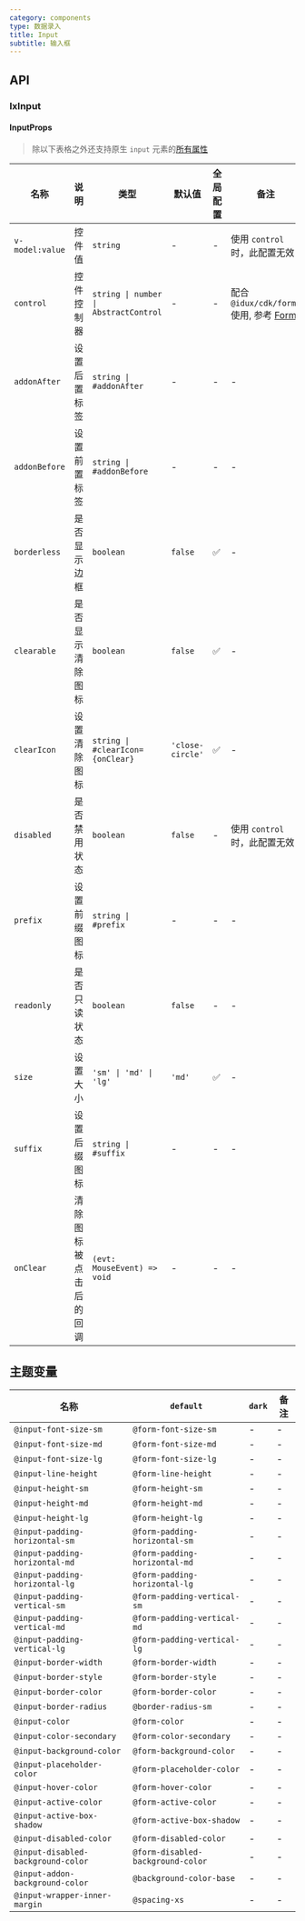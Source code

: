 ```yaml
---
category: components
type: 数据录入
title: Input
subtitle: 输入框
---
```


## API

### IxInput

#### InputProps

> 除以下表格之外还支持原生 `input` 元素的[所有属性](https://developer.mozilla.org/zh-CN/docs/Web/HTML/Element/input)

| 名称 | 说明 | 类型  | 默认值 | 全局配置 | 备注 |
| --- | --- | --- | --- | --- | --- |
| `v-model:value` | 控件值 | `string` | - | - | 使用 `control` 时，此配置无效 |
| `control` | 控件控制器 | `string \| number \| AbstractControl` | - | - | 配合 `@idux/cdk/forms` 使用, 参考 [Form](/components/form/zh) |
| `addonAfter` | 设置后置标签 | `string \| #addonAfter` | - | - | - |
| `addonBefore` | 设置前置标签 | `string \| #addonBefore` | - | - | - |
| `borderless` | 是否显示边框 | `boolean` | `false` | ✅ | - |
| `clearable` | 是否显示清除图标 | `boolean` | `false` | ✅ | - |
| `clearIcon` | 设置清除图标 | `string \| #clearIcon={onClear}` | `'close-circle'` | ✅ | - |
| `disabled` | 是否禁用状态 | `boolean` | `false` | - | 使用 `control` 时，此配置无效 |
| `prefix` | 设置前缀图标 | `string \| #prefix` | - | - | - |
| `readonly` | 是否只读状态 | `boolean` | `false` | - | - |
| `size` | 设置大小 | `'sm' \| 'md' \| 'lg'` | `'md'` | ✅ | - |
| `suffix` | 设置后缀图标 | `string \| #suffix` | - | - | - |
| `onClear` | 清除图标被点击后的回调 | `(evt: MouseEvent) => void` | - | - | - |

<!--- insert less variable begin  --->
## 主题变量

| 名称 | `default` | `dark` | 备注 |
| --- | --- | --- | --- |
| `@input-font-size-sm` | `@form-font-size-sm` | - | - |
| `@input-font-size-md` | `@form-font-size-md` | - | - |
| `@input-font-size-lg` | `@form-font-size-lg` | - | - |
| `@input-line-height` | `@form-line-height` | - | - |
| `@input-height-sm` | `@form-height-sm` | - | - |
| `@input-height-md` | `@form-height-md` | - | - |
| `@input-height-lg` | `@form-height-lg` | - | - |
| `@input-padding-horizontal-sm` | `@form-padding-horizontal-sm` | - | - |
| `@input-padding-horizontal-md` | `@form-padding-horizontal-md` | - | - |
| `@input-padding-horizontal-lg` | `@form-padding-horizontal-lg` | - | - |
| `@input-padding-vertical-sm` | `@form-padding-vertical-sm` | - | - |
| `@input-padding-vertical-md` | `@form-padding-vertical-md` | - | - |
| `@input-padding-vertical-lg` | `@form-padding-vertical-lg` | - | - |
| `@input-border-width` | `@form-border-width` | - | - |
| `@input-border-style` | `@form-border-style` | - | - |
| `@input-border-color` | `@form-border-color` | - | - |
| `@input-border-radius` | `@border-radius-sm` | - | - |
| `@input-color` | `@form-color` | - | - |
| `@input-color-secondary` | `@form-color-secondary` | - | - |
| `@input-background-color` | `@form-background-color` | - | - |
| `@input-placeholder-color` | `@form-placeholder-color` | - | - |
| `@input-hover-color` | `@form-hover-color` | - | - |
| `@input-active-color` | `@form-active-color` | - | - |
| `@input-active-box-shadow` | `@form-active-box-shadow` | - | - |
| `@input-disabled-color` | `@form-disabled-color` | - | - |
| `@input-disabled-background-color` | `@form-disabled-background-color` | - | - |
| `@input-addon-background-color` | `@background-color-base` | - | - |
| `@input-wrapper-inner-margin` | `@spacing-xs` | - | - |
<!--- insert less variable end  --->